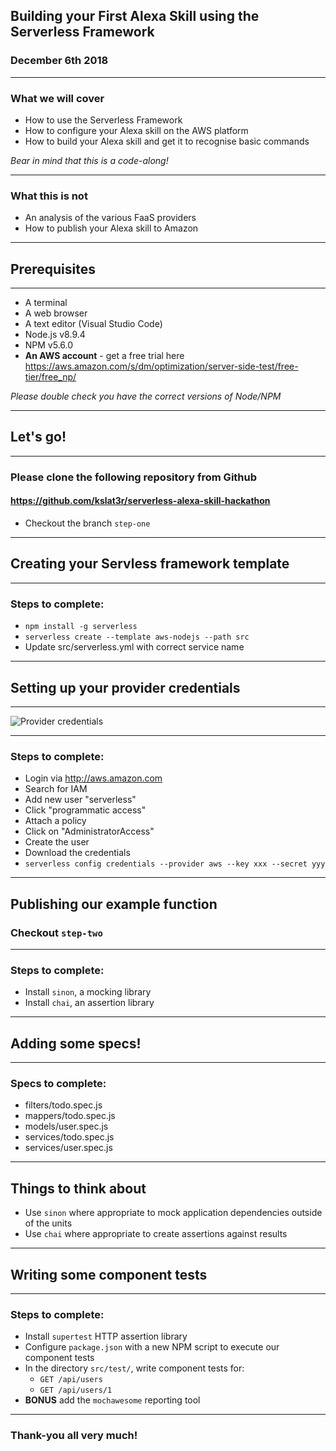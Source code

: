 ## Building your First Alexa Skill using the Serverless Framework

### December 6th 2018

---

### What we will cover

* How to use the Serverless Framework
* How to configure your Alexa skill on the AWS platform
* How to build your Alexa skill and get it to recognise basic commands

*Bear in mind that this is a code-along!*

---

### What this is not

* An analysis of the various FaaS providers
* How to publish your Alexa skill to Amazon

---

## Prerequisites

---

* A terminal
* A web browser
* A text editor (Visual Studio Code)
* Node.js v8.9.4
* NPM v5.6.0
* **An AWS account** - get a free trial here https://aws.amazon.com/s/dm/optimization/server-side-test/free-tier/free_np/

*Please double check you have the correct versions of Node/NPM*

---

## Let's go!

---

### Please clone the following repository from Github

#### https://github.com/kslat3r/serverless-alexa-skill-hackathon

* Checkout the branch `step-one`

---

## Creating your Servless framework template

---

### Steps to complete:

* `npm install -g serverless`
* `serverless create --template aws-nodejs --path src`
* Update src/serverless.yml with correct service name

---

## Setting up your provider credentials

---

![Provider credentials](https://www.youtube.com/embed/KngM5bfpttA)

---

### Steps to complete:

* Login via http://aws.amazon.com
* Search for IAM
* Add new user "serverless"
* Click "programmatic access"
* Attach a policy
* Click on "AdministratorAccess"
* Create the user
* Download the credentials
* `serverless config credentials --provider aws --key xxx --secret yyy`

---

## Publishing our example function
### Checkout `step-two`

---

### Steps to complete:

* Install `sinon`, a mocking library
* Install `chai`, an assertion library

---

## Adding some specs!

---

### Specs to complete:

* filters/todo.spec.js
* mappers/todo.spec.js
* models/user.spec.js
* services/todo.spec.js
* services/user.spec.js

---

## Things to think about

* Use `sinon` where appropriate to mock application dependencies outside of the units
* Use `chai` where appropriate to create assertions against results

---

## Writing some component tests

---

### Steps to complete:

* Install `supertest` HTTP assertion library
* Configure `package.json` with a new NPM script to execute our component tests
* In the directory `src/test/`, write component tests for:
  * `GET /api/users`
  * `GET /api/users/1`
* **BONUS** add the `mochawesome` reporting tool

---

### Thank-you all very much!